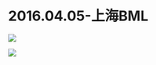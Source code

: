# 2016.04.05-上海BML
![](https://bilicoverimg.github.io/2016/2016.04.05-上海BML.jpg)

![](https://bilicover2016.github.io/2016.04.05.jpg)